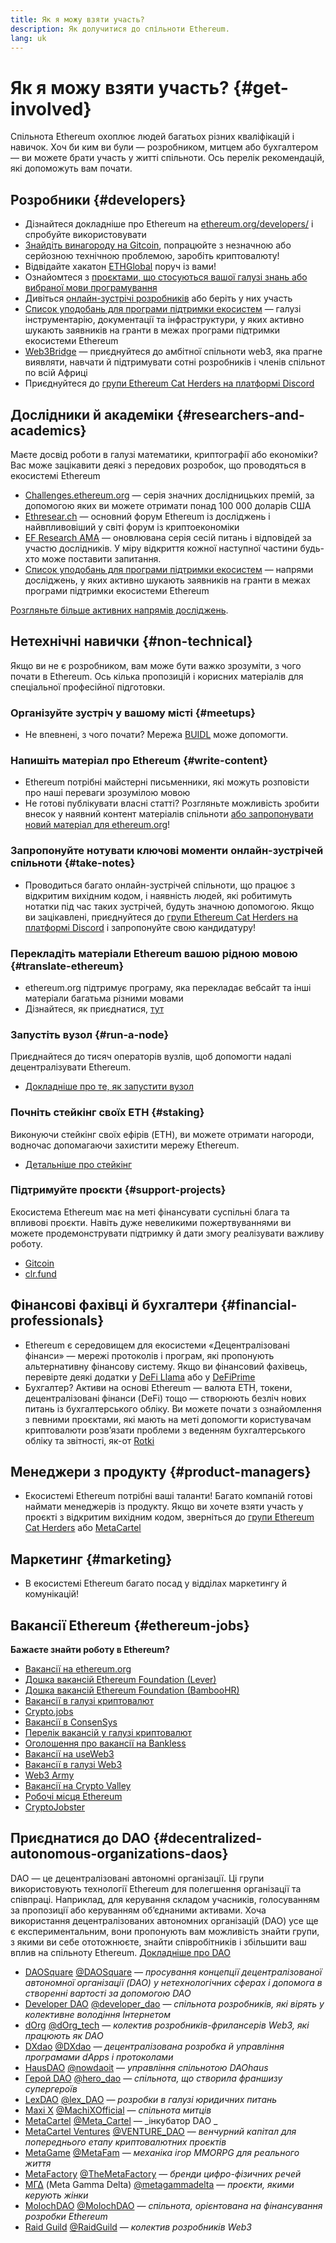 ```yaml
---
title: Як я можу взяти участь?
description: Як долучитися до спільноти Ethereum.
lang: uk
---
```


# Як я можу взяти участь? {#get-involved}

Спільнота Ethereum охоплює людей багатьох різних кваліфікацій і навичок. Хоч би ким ви були — розробником, митцем або бухгалтером — ви можете брати участь у житті спільноти. Ось перелік рекомендацій, які допоможуть вам почати.

## Розробники <Emoji text=":computer:" size={1} /> {#developers}

- Дізнайтеся докладніше про Ethereum на [ethereum.org/developers/](/developers/) і спробуйте використовувати
- [Знайдіть винагороду на Gitcoin](https://gitcoin.co/), попрацюйте з незначною або серйозною технічною проблемою, заробіть криптовалюту!
- Відвідайте хакатон [ETHGlobal](http://ethglobal.co/) поруч із вами!
- Ознайомтеся з [проєктами, що стосуються вашої галузі знань або вибраної мови програмування](/developers/docs/programming-languages/)
- Дивіться [онлайн-зустрічі розробників](https://www.youtube.com/playlist?list=PLaM7G4Llrb7zfMXCZVEXEABT8OSnd4-7w) або беріть у них участь
- [Список уподобань для програми підтримки екосистем](https://esp.ethereum.foundation/wishlist/) — галузі інструментарію, документації та інфраструктури, у яких активно шукають заявників на гранти в межах програми підтримки екосистеми Ethereum
- [Web3Bridge](https://www.web3bridge.com/) — приєднуйтеся до амбітної спільноти web3, яка прагне виявляти, навчати й підтримувати сотні розробників і членів спільнот по всій Африці
- Приєднуйтеся до [групи Ethereum Cat Herders на платформі Discord](https://discord.io/EthCatHerders)

## Дослідники й академіки <Emoji text=":mag:" size={1} /> {#researchers-and-academics}

Маєте досвід роботи в галузі математики, криптографії або економіки? Вас може зацікавити деякі з передових розробок, що проводяться в екосистемі Ethereum

- [Challenges.ethereum.org](https://challenges.ethereum.org/) — серія значних дослідницьких премій, за допомогою яких ви можете отримати понад 100 000 доларів США
- [Ethresear.ch](https://ethresear.ch) — основний форум Ethereum із досліджень і найвпливовіший у світі форум із криптоекономіки
- [EF Research AMA](https://old.reddit.com/r/ethereum/comments/vrx9xe/ama_we_are_ef_research_pt_8_07_july_2022) — оновлювана серія сесій питань і відповідей за участю дослідників. У міру відкриття кожної наступної частини будь-хто може поставити запитання.
- [Список уподобань для програми підтримки екосистем](https://esp.ethereum.foundation/wishlist/) — напрями досліджень, у яких активно шукають заявників на гранти в межах програми підтримки екосистеми Ethereum

[Розгляньте більше активних напрямів досліджень](/community/research/).

## Нетехнічні навички<Emoji text=":briefcase:" size={1} /> {#non-technical}

Якщо ви не є розробником, вам може бути важко зрозуміти, з чого почати в Ethereum. Ось кілька пропозицій і корисних матеріалів для спеціальної професійної підготовки.

### Організуйте зустріч у вашому місті {#meetups}

- Не впевнені, з чого почати? Мережа [BUIDL](https://consensys.net/developers/buidlnetwork/) може допомогти.

### Напишіть матеріал про Ethereum {#write-content}

- Ethereum потрібні майстерні письменники, які можуть розповісти про наші переваги зрозумілою мовою
- Не готові публікувати власні статті? Розгляньте можливість зробити внесок у наявний контент матеріалів спільноти [або запропонувати новий матеріал для ethereum.org](/contributing/)!

### Запропонуйте нотувати ключові моменти онлайн-зустрічей спільноти {#take-notes}

- Проводиться багато онлайн-зустрічей спільноти, що працює з відкритим вихідним кодом, і наявність людей, які робитимуть нотатки під час таких зустрічей, будуть значною допомогою. Якщо ви зацікавлені, приєднуйтеся до [групи Ethereum Cat Herders на платформі Discord](https://discord.com/invite/Nz6rtfJ8Cu) і запропонуйте свою кандидатуру!

### Перекладіть матеріали Ethereum вашою рідною мовою {#translate-ethereum}

- ethereum.org підтримує програму, яка перекладає вебсайт та інші матеріали багатьма різними мовами
- Дізнайтеся, як приєднатися, [тут](/contributing/translation-program)

### Запустіть вузол {#run-a-node}

Приєднайтеся до тисяч операторів вузлів, щоб допомогти надалі децентралізувати Ethereum.

- [Докладніше про те, як запустити вузол](/developers/docs/nodes-and-clients/run-a-node/)

### Почніть стейкінг своїх ETH {#staking}

Виконуючи стейкінг своїх ефірів (ETH), ви можете отримати нагороди, водночас допомагаючи захистити мережу Ethereum.

- [Детальніше про стейкінг](/staking/)

### Підтримуйте проєкти {#support-projects}

Екосистема Ethereum має на меті фінансувати суспільні блага та впливові проєкти. Навіть дуже невеликими пожертвуваннями ви можете продемонструвати підтримку й дати змогу реалізувати важливу роботу.

- [Gitcoin](https://gitcoin.co/fund)
- [clr.fund](https://clr.fund/#/about)

## Фінансові фахівці й бухгалтери <Emoji text=":chart_with_upwards_trend:" size={1} /> {#financial-professionals}

- Ethereum є середовищем для екосистеми «Децентралізовані фінанси» — мережі протоколів і програм, які пропонують альтернативну фінансову систему. Якщо ви фінансовий фахівець, перевірте деякі додатки у [DeFi Llama](https://defillama.com/) або у [DeFiPrime](https://defiprime.com)
- Бухгалтер? Активи на основі Ethereum — валюта ETH, токени, децентралізовані фінанси (DeFi) тощо — створюють безліч нових питань із бухгалтерського обліку. Ви можете почати з ознайомлення з певними проєктами, які мають на меті допомогти користувачам криптовалюти розв’язати проблеми з веденням бухгалтерського обліку та звітності, як-от [Rotki](https://rotki.com/)

## Менеджери з продукту <Emoji text=":fountain_pen:" size={1} /> {#product-managers}

- Екосистемі Ethereum потрібні ваші таланти! Багато компаній готові наймати менеджерів із продукту. Якщо ви хочете взяти участь у проєкті з відкритим вихідним кодом, зверніться до [групи Ethereum Cat Herders](https://discord.com/invite/Nz6rtfJ8Cu) або [MetaCartel](https://www.metacartel.org/)

## Маркетинг <Emoji text=":megaphone:" size={1} /> {#marketing}

- В екосистемі Ethereum багато посад у відділах маркетингу й комунікацій!

## Вакансії Ethereum {#ethereum-jobs}

**Бажаєте знайти роботу в Ethereum?**

- [Вакансії на ethereum.org](/about/#open-jobs)
- [Дошка вакансій Ethereum Foundation (Lever)](https://jobs.lever.co/ethereumfoundation)
- [Дошка вакансій Ethereum Foundation (BambooHR)](https://ethereum.bamboohr.com/jobs/)
- [Вакансії в галузі криптовалют](https://cryptocurrencyjobs.co/ethereum/)
- [Crypto.jobs](https://crypto.jobs/)
- [Вакансії в ConsenSys](https://consensys.net/careers/)
- [Перелік вакансій у галузі криптовалют](https://cryptojobslist.com/ethereum-jobs)
- [Оголошення про вакансії на Bankless](https://pallet.xyz/list/bankless/jobs)
- [Вакансії на useWeb3](https://www.useweb3.xyz/jobs)
- [Вакансії в галузі Web3](https://web3.career)
- [Web3 Army](https://web3army.xyz/)
- [Вакансії на Crypto Valley](https://cryptovalley.jobs/)
- [Робочі місця Ethereum](https://startup.jobs/ethereum-jobs)
- [CryptoJobster](https://cryptojobster.com/tag/ethereum/)

## Приєднатися до DAO {#decentralized-autonomous-organizations-daos}

DAO — це децентралізовані автономні організації. Ці групи використовують технології Ethereum для полегшення організації та співпраці. Наприклад, для керування складом учасників, голосуванням за пропозиції або керуванням об’єднаними активами. Хоча використання децентралізованих автономних організацій (DAO) усе ще є експериментальним, вони пропонують вам можливість знайти групи, з якими ви себе ототожнюєте, знайти співробітників і збільшити ваш вплив на спільноту Ethereum. [Докладніше про DAO](/dao/)

- [DAOSquare](https://www.daosquare.io) [@DAOSquare](https://twitter.com/DAOSquare) — _просування концепції децентралізованої автономної організації (DAO) у нетехнологічних сферах і допомога в створенні вартості за допомогою DAO_
- [Developer DAO](https://www.developerdao.com/) [@developer_dao](https://twitter.com/developer_dao) — _спільнота розробників, які вірять у колективне володіння Інтернетом_
- [dOrg](https://dOrg.tech) [@dOrg_tech](https://twitter.com/dOrg_tech) — _колектив розробників-фрилансерів Web3, які працюють як DAO_
- [DXdao](https://DXdao.eth.link/) [@DXdao](https://twitter.com/DXdao_) — _децентралізована розробка й управління програмами dApps і протоколами_
- [HausDAO](https://daohaus.club) [@nowdaoit](https://twitter.com/nowdaoit) — _управління спільнотою DAOhaus_
- [Герой DAO](https://herodao.org/) [@hero_dao](https://twitter.com/hero_dao) — _спільнота, що створила франшизу супергероїв_
- [LexDAO](https://lexdao.coop) [@lex_DAO](https://twitter.com/lex_DAO) — _розробки в галузі юридичних питань_
- [Махі X](https://machix.com) [@MachiXОfficial](https://twitter.com/MachiXOfficial) — _спільнота митців_
- [MetaCartel](https://metacartel.org) [@Meta_Cartel](https://twitter.com/Meta_Cartel) — _інкубатор DAO _
- [MetaCartel Ventures](https://metacartel.xyz) [@VENTURE_DAO](https://twitter.com/VENTURE_DAO) — _венчурний капітал для попереднього етапу криптовалютних проєктів_
- [MetaGame](https://metagame.wtf) [@MetaFam](https://twitter.com/MetaFam) — _механіка ігор MMORPG для реального життя_
- [MetaFactory](https://metafactory.ai) [@TheMetaFactory](https://twitter.com/TheMetaFactory) — _бренди цифро-фізичних речей_
- [ΜΓΔ](https://metagammadelta.com/) (Meta Gamma Delta) [@metagammadelta](https://twitter.com/metagammadelta) — _проєкти, якими керують жінки_
- [MolochDAO](https://molochdao.com) [@MolochDAO](https://twitter.com/MolochDAO) — _спільнота, орієнтована на фінансування розробки Ethereum_
- [Raid Guild](https://raidguild.org) [@RaidGuild](https://twitter.com/RaidGuild) — _колектив розробників Web3_
